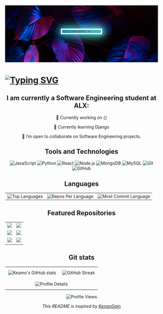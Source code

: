 ![My Image](Image1.png)


#  [![Typing SVG](https://readme-typing-svg.demolab.com/?lines=👋Hello+There!+My+Name+is+Keamo+M;Welcome+to+my+profile)](https://git.io/typing-svg)

<div align="center">
<div align="center">
  <h2>I am currently a Software Engineering student at ALX:</h2>
</div>


  🔭 Currently working on {}
  
  🌱 Currently learning Django
  
  👯 I’m open to collaborate on Software Engineering projects.



## Tools and Technologies


![JavaScript](https://img.shields.io/badge/JavaScript-F7DF1E?style=flat&logo=javascript&logoColor=black)
![Python](https://img.shields.io/badge/Python-3776AB?style=flat&logo=python&logoColor=white)
![React](https://img.shields.io/badge/React-20232A?style=flat&logo=react&logoColor=61DAFB)
![Node.js](https://img.shields.io/badge/Node.js-43853D?style=flat&logo=node.js&logoColor=white)
![MongoDB](https://img.shields.io/badge/MongoDB-4EA94B?style=flat&logo=mongodb&logoColor=white)
![MySQL](https://img.shields.io/badge/MySQL-4479A1?style=flat&logo=mysql&logoColor=white)
![Git](https://img.shields.io/badge/Git-F05032?style=flat&logo=git&logoColor=white)
![GitHub](https://img.shields.io/badge/GitHub-181717?style=flat&logo=github&logoColor=white)



## Languages

<table>
  <tr>
    <td>
      <img src="https://github-readme-stats.vercel.app/api/top-langs/?username=Keamogetsw3&hide=html&hide_border=true&layout=compact&langs_count=8&theme=highcontrast" alt="Top Languages">
    </td>
    <td>
      <img src="https://github-profile-summary-cards.vercel.app/api/cards/repos-per-language?username=Keamogetsw3&theme=highcontrast&hide_border=true" alt="Repos Per Language">
    </td>
    <td>
      <img src="https://github-profile-summary-cards.vercel.app/api/cards/most-commit-language?username=Keamogetsw3&theme=highcontrast&hide_border=true" alt="Most Commit Language">
    </td>
  </tr>
</table>

## Featured Repositories
<div align="center">
  <table>
    <tr>
      <td>
        <a href="https://github.com/Keamogetsw3/alx-interview">
          <img src="https://github-readme-stats.vercel.app/api/pin/?username=Keamogetsw3&repo=alx-interview&theme=highcontrast&hide_border=true&border_radius=15" />
        </a>
      </td>
      <td>
        <a href="https://github.com/Keamogetsw3/alx-files_manager">
          <img src="https://github-readme-stats.vercel.app/api/pin/?username=Keamogetsw3&repo=alx-files_manager&theme=highcontrast&hide_border=true&border_radius=15" />
        </a>
      </td>
    </tr>
    <tr>
      <td>
        <a href="https://github.com/Keamogetsw3/alx-backend">
          <img src="https://github-readme-stats.vercel.app/api/pin/?username=Keamogetsw3&repo=alx-backend&theme=highcontrast&hide_border=true&border_radius=15" />
        </a>
      </td>
      <td>
        <a href="https://github.com/Keamogetsw3/alx-backend-javascript">
          <img src="https://github-readme-stats.vercel.app/api/pin/?username=Keamogetsw3&repo=alx-backend-javascript&theme=highcontrast&hide_border=true&border_radius=15" />
        </a>
      </td>
    </tr>
    <tr>
      <td>
        <a href="https://github.com/Keamogetsw3/alx-higher_level_programming">
          <img src="https://github-readme-stats.vercel.app/api/pin/?username=Keamogetsw3&repo=alx-higher_level_programming&theme=highcontrast&hide_border=true&border_radius=15" />
        </a>
      </td>
      <td>
        <a href="https://github.com/Keamogetsw3/alx-backend-user-data">
          <img src="https://github-readme-stats.vercel.app/api/pin/?username=Keamogetsw3&repo=alx-backend-user-data&theme=highcontrast&hide_border=true&border_radius=15" />
        </a>
      </td>
    </tr>
  </table>
</div>

## Git stats
<table style="width: 100%; border: 0; cellpadding: 0; cellspacing: 0;">
  <tr>
    <td style="text-align: center; padding: 10px;">
      <img src="https://github-readme-stats.vercel.app/api?username=Keamogetsw3&hide_border=true&border_radius=15&show_icons=true&theme=highcontrast" alt="Keamo's GitHub stats">
    </td>
    <td style="text-align: center; padding: 10px;">
      <img src="https://streak-stats.demolab.com/?user=KenanGain&theme=highcontrast&hide_border=true" alt="GitHub Streak">
    </td>
  </tr>
  <tr>
    <td colspan="2" style="text-align: center; padding: 10px;">
      <img src="https://github-profile-summary-cards.vercel.app/api/cards/profile-details?username=Keamogetsw3&theme=highcontrast&hide_border=true" 
           alt="Profile Details" style="width: 950px;">
    </td>
  </tr>
</table>

![Profile Views](https://komarev.com/ghpvc/?username=Keamogetsw3)

 
<p align="center"><i>This README is inspired by <a href="https://github.com/KenanGain">KenanGain</a></i></p>
